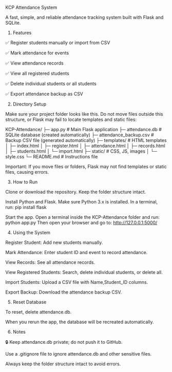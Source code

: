KCP Attendance System

A fast, simple, and reliable attendance tracking system built with Flask and SQLite.

1. Features

✅ Register students manually or import from CSV

✅ Mark attendance for events

✅ View attendance records

✅ View all registered students

✅ Delete individual students or all students

✅ Export attendance backup as CSV

2. Directory Setup

Make sure your project folder looks like this. Do not move files outside this structure, or Flask may fail to locate templates and static files:

KCP-Attendance/
├─ app.py # Main Flask application
├─ attendance.db # SQLite database (created automatically)
├─ attendance_backup.csv # Backup CSV file (generated automatically)
├─ templates/ # HTML templates
│ ├─ index.html
│ ├─ register.html
│ ├─ attendance.html
│ ├─ records.html
│ ├─ students.html
│ └─ import.html
├─ static/ # CSS, JS, images
│ └─ style.css
└─ README.md # Instructions file

Important: If you move files or folders, Flask may not find templates or static files, causing errors.

3. How to Run

Clone or download the repository. Keep the folder structure intact.

Install Python and Flask. Make sure Python 3.x is installed. In a terminal, run:
pip install flask

Start the app. Open a terminal inside the KCP-Attendance folder and run:
python app.py
Then open your browser and go to:
http://127.0.0.1:5000/

4. Using the System

Register Student: Add new students manually.

Mark Attendance: Enter student ID and event to record attendance.

View Records: See all attendance records.

View Registered Students: Search, delete individual students, or delete all.

Import Students: Upload a CSV file with Name,Student_ID columns.

Export Backup: Download the attendance backup CSV.

5. Reset Database

To reset, delete attendance.db.

When you rerun the app, the database will be recreated automatically.

6. Notes

🔒 Keep attendance.db private; do not push it to GitHub.

Use a .gitignore file to ignore attendance.db and other sensitive files.

Always keep the folder structure intact to avoid errors.
